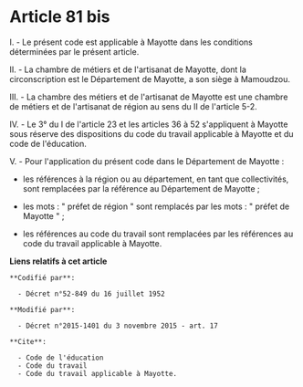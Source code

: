 # Article 81 bis

I. - Le présent code est applicable à Mayotte dans les conditions déterminées par le présent article.

II. - La chambre de métiers et de l'artisanat de Mayotte, dont la circonscription est le Département de Mayotte, a son siège
à Mamoudzou.

III. - La chambre des métiers et de l'artisanat de Mayotte est une chambre de métiers et de l'artisanat de région au sens du
II de l'article 5-2.

IV. - Le 3° du I de l'article 23 et les articles 36 à 52 s'appliquent à Mayotte sous réserve des dispositions du code du
travail applicable à Mayotte et du code de l'éducation.

V. - Pour l'application du présent code dans le Département de Mayotte :

- les références à la région ou au département, en tant que collectivités, sont remplacées par la référence au Département de
Mayotte ;

- les mots : " préfet de région " sont remplacés par les mots : " préfet de Mayotte " ;

- les références au code du travail sont remplacées par les références au code du travail applicable à Mayotte.

**Liens relatifs à cet article**

	**Codifié par**:

	  - Décret n°52-849 du 16 juillet 1952

	**Modifié par**:

	  - Décret n°2015-1401 du 3 novembre 2015 - art. 17

	**Cite**:

	  - Code de l'éducation
	  - Code du travail
	  - Code du travail applicable à Mayotte.
